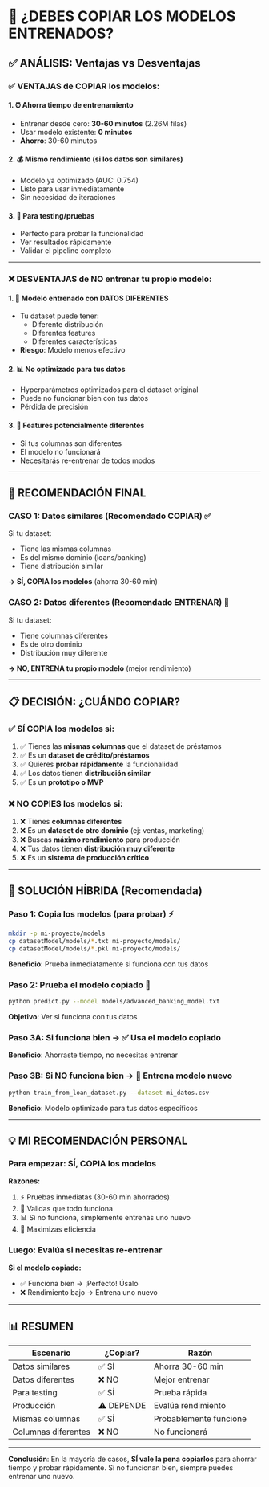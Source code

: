 # 🤔 ¿DEBES COPIAR LOS MODELOS ENTRENADOS?

## ✅ ANÁLISIS: Ventajas vs Desventajas

### ✅ VENTAJAS de COPIAR los modelos:

#### 1. ⏰ **Ahorra tiempo de entrenamiento**
- Entrenar desde cero: **30-60 minutos** (2.26M filas)
- Usar modelo existente: **0 minutos**
- **Ahorro**: 30-60 minutos

#### 2. 💰 **Mismo rendimiento (si los datos son similares)**
- Modelo ya optimizado (AUC: 0.754)
- Listo para usar inmediatamente
- Sin necesidad de iteraciones

#### 3. 🔬 **Para testing/pruebas**
- Perfecto para probar la funcionalidad
- Ver resultados rápidamente
- Validar el pipeline completo

---

### ❌ DESVENTAJAS de NO entrenar tu propio modelo:

#### 1. 🔴 **Modelo entrenado con DATOS DIFERENTES**
- Tu dataset puede tener:
  - Diferente distribución
  - Diferentes features
  - Diferentes características
- **Riesgo**: Modelo menos efectivo

#### 2. 📊 **No optimizado para tus datos**
- Hyperparámetros optimizados para el dataset original
- Puede no funcionar bien con tus datos
- Pérdida de precisión

#### 3. 🎯 **Features potencialmente diferentes**
- Si tus columnas son diferentes
- El modelo no funcionará
- Necesitarás re-entrenar de todos modos

---

## 🎯 **RECOMENDACIÓN FINAL**

### CASO 1: Datos similares (Recomendado COPIAR) ✅
Si tu dataset:
- Tiene las mismas columnas
- Es del mismo dominio (loans/banking)
- Tiene distribución similar

**→ SÍ, COPIA los modelos** (ahorra 30-60 min)

### CASO 2: Datos diferentes (Recomendado ENTRENAR) 🔄
Si tu dataset:
- Tiene columnas diferentes
- Es de otro dominio
- Distribución muy diferente

**→ NO, ENTRENA tu propio modelo** (mejor rendimiento)

---

## 📋 **DECISIÓN: ¿CUÁNDO COPIAR?**

### ✅ **SÍ COPIA** los modelos si:
1. ✅ Tienes las **mismas columnas** que el dataset de préstamos
2. ✅ Es un **dataset de crédito/préstamos**
3. ✅ Quieres **probar rápidamente** la funcionalidad
4. ✅ Los datos tienen **distribución similar**
5. ✅ Es un **prototipo o MVP**

### ❌ **NO COPIES** los modelos si:
1. ❌ Tienes **columnas diferentes**
2. ❌ Es un **dataset de otro dominio** (ej: ventas, marketing)
3. ❌ Buscas **máximo rendimiento** para producción
4. ❌ Tus datos tienen **distribución muy diferente**
5. ❌ Es un **sistema de producción crítico**

---

## 🔧 **SOLUCIÓN HÍBRIDA (Recomendada)**

### Paso 1: Copia los modelos (para probar) ⚡
```bash
mkdir -p mi-proyecto/models
cp datasetModel/models/*.txt mi-proyecto/models/
cp datasetModel/models/*.pkl mi-proyecto/models/
```

**Beneficio**: Prueba inmediatamente si funciona con tus datos

### Paso 2: Prueba el modelo copiado 🧪
```bash
python predict.py --model models/advanced_banking_model.txt
```

**Objetivo**: Ver si funciona con tus datos

### Paso 3A: Si funciona bien → ✅ Usa el modelo copiado
**Beneficio**: Ahorraste tiempo, no necesitas entrenar

### Paso 3B: Si NO funciona bien → 🔄 Entrena modelo nuevo
```bash
python train_from_loan_dataset.py --dataset mi_datos.csv
```
**Beneficio**: Modelo optimizado para tus datos específicos

---

## 💡 **MI RECOMENDACIÓN PERSONAL**

### Para empezar: **SÍ, COPIA los modelos**

**Razones:**
1. ⚡ Pruebas inmediatas (30-60 min ahorrados)
2. 🧪 Validas que todo funciona
3. 📊 Si no funciona, simplemente entrenas uno nuevo
4. 🎯 Maximizas eficiencia

### Luego: **Evalúa si necesitas re-entrenar**

**Si el modelo copiado:**
- ✅ Funciona bien → ¡Perfecto! Úsalo
- ❌ Rendimiento bajo → Entrena uno nuevo

---

## 📊 **RESUMEN**

| Escenario | ¿Copiar? | Razón |
|-----------|----------|-------|
| Datos similares | ✅ SÍ | Ahorra 30-60 min |
| Datos diferentes | ❌ NO | Mejor entrenar |
| Para testing | ✅ SÍ | Prueba rápida |
| Producción | ⚠️ DEPENDE | Evalúa rendimiento |
| Mismas columnas | ✅ SÍ | Probablemente funcione |
| Columnas diferentes | ❌ NO | No funcionará |

---

**Conclusión**: En la mayoría de casos, **SÍ vale la pena copiarlos** para ahorrar tiempo y probar rápidamente. Si no funcionan bien, siempre puedes entrenar uno nuevo.
